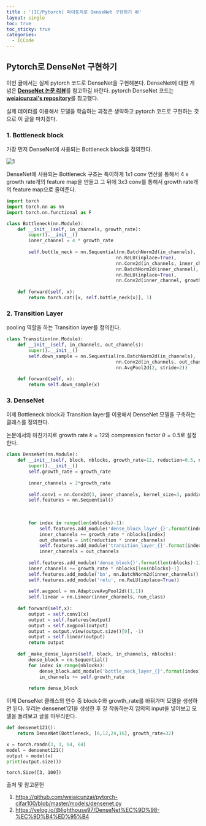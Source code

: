 ```yaml
---
title : '[IC/Pytorch] 파이토치로 DenseNet 구현하기 🕸️' 
layout: single
toc: true
toc_sticky: true
categories:
  - ICCode
---
```



## Pytorch로 DenseNet 구현하기

이번 글에서는 실제 pytorch 코드로 DenseNet을 구현해본다. DenseNet에 대한 개념은 [**<U>DenseNet 논문 리뷰</U>**](https://hamin-chang.github.io/cv-imageclassification/DenseNet/)를 참고하길 바란다. pytorch DenseNet 코드는 [**<U>weiaicunzai's repository</U>**](https://github.com/weiaicunzai/pytorch-cifar100/blob/master/models/densenet.py)를 참고했다.

실제 데이터를 이용해서 모델을 학습하는 과정은 생략하고 pytorch 코드로 구현하는 것으로 이 글을 마치겠다.


### 1. Bottleneck block

가장 먼저 DenseNet에 사용되는 Bottleneck block을 정의한다.

![1](https://github.com/Hamin-Chang/Hamin-Chang.github.io/assets/77332628/a551f660-4e46-4270-9011-7d7c95bb8636)

DenseNet에 사용되는 Bottleneck 구조는 특이하게 1x1 conv 연산을 통해서 4 x growth rate개의 feature map을 만들고 그 뒤에 3x3 conv를 통해서 growth rate개의 feature map으로 줄여준다.


```python
import torch
import torch.nn as nn
import torch.nn.functional as F

class Bottleneck(nn.Module):
    def __init__(self, in_channels, growth_rate):
        super().__init__()
        inner_channel = 4 * growth_rate
        
        self.bottle_neck = nn.Sequential(nn.BatchNorm2d(in_channels),
                                        nn.ReLU(inplace=True),
                                        nn.Conv2d(in_channels, inner_channel, kernel_size=1, bias=False),
                                        nn.BatchNorm2d(inner_channel),
                                        nn.ReLU(inplace=True),
                                        nn.Conv2d(inner_channel, growth_rate, kernel_size=3, padding=1, bias=False))
    
    def forward(self, x):
        return torch.cat([x, self.bottle_neck(x)], 1)
```

### 2. Transition Layer

pooling 역할을 하는 Transition layer를 정의한다.


```python
class Transition(nn.Module):
    def __init__(self, in_channels, out_channels):
        super().__init__()
        self.down_sample = nn.Sequential(nn.BatchNorm2d(in_channels),
                                        nn.Conv2d(in_channels, out_channels, 1, bias=False),
                                        nn.AvgPool2d(2, stride=2))
    
    def forward(self, x):
        return self.down_sample(x)
```

### 3. DenseNet

이제 Bottleneck block과 Transition layer를 이용해서 DenseNet 모델을 구축하는 클래스를 정의한다.

논문에서와 마찬가지로 growth rate $k=12$와 compression factor $θ=0.5$로 설정한다.


```python
class DenseNet(nn.Module):
    def __init__(self, block, nblocks, growth_rate=12, reduction=0.5, num_class=100): # cifar-100 데이터로 학습 가정
        super().__init__()
        self.growth_rate = growth_rate
        
        inner_channels = 2*growth_rate
        
        self.conv1 = nn.Conv2d(3, inner_channels, kernel_size=3, padding=1, bias=False)
        self.features = nn.Sequential()
        
        
        
        for index in range(len(nblocks)-1):
            self.features.add_module('dense_block_layer_{}'.format(index), self._make_dense_layers(block,inner_channels,nblocks[index]))
            inner_channels += growth_rate * nblocks[index]
            out_channels = int(reduction * inner_channels)
            self.features.add_module('transition_layer_{}'.format(index), Transition(inner_channels, out_channels))
            inner_channels = out_channels
        
        self.features.add_module('dense_block{}'.format(len(nblocks)-1), self._make_dense_layers(block, inner_channels, nblocks[len(nblocks)-1]))
        inner_channels += growth_rate * nblocks[len(nblocks)-1]
        self.features.add_module('bn', nn.BatchNorm2d(inner_channels))
        self.features.add_module('relu', nn.ReLU(inplace=True))
        
        self.avgpool = nn.AdaptiveAvgPool2d((1,1))
        self.linear = nn.Linear(inner_channels, num_class)
        
    def forward(self,x):
        output = self.conv1(x)
        output = self.features(output)
        output = self.avgpool(output)
        output = output.view(output.size()[0], -1)
        output = self.linear(output)
        return output
    
    def _make_dense_layers(self, block, in_channels, nblocks):
        dense_block = nn.Sequential()
        for index in range(nblocks):
            dense_block.add_module('bottle_neck_layer_{}'.format(index), block(in_channels, self.growth_rate))
            in_channels += self.growth_rate
        
        return dense_block
```

이제 DenseNet 클래스의 인수 중 block수와 growth_rate를 바꿔가며 모델을 생성하면 된다. 우리는 densenet121을 생성한 후 잘 작동하는지 임의의 input을 넣어보고 모델을 돌려보고 글을 마무리한다.


```python
def densenet121():
    return DenseNet(Bottleneck, [6,12,24,16], growth_rate=32)

x = torch.randn(3, 3, 64, 64)
model = densenet121()
output = model(x)
print(output.size())
```

    torch.Size([3, 100])


출처 및 참고문헌

1. https://github.com/weiaicunzai/pytorch-cifar100/blob/master/models/densenet.py
2. https://velog.io/@lighthouse97/DenseNet%EC%9D%98-%EC%9D%B4%ED%95%B4
